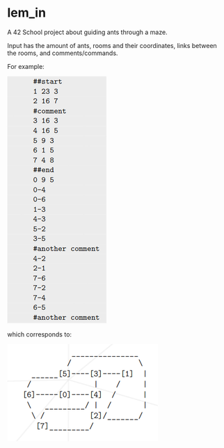 # lem_in

A 42 School project about guiding ants through a maze.

Input has the amount of ants, rooms and their coordinates, links between the rooms, and comments/commands.

For example:

![ant_farm](https://github.com/Durinder/lem_in/blob/main/ant_farm.png)

which corresponds to:

![map](https://github.com/Durinder/lem_in/blob/main/map.png)
